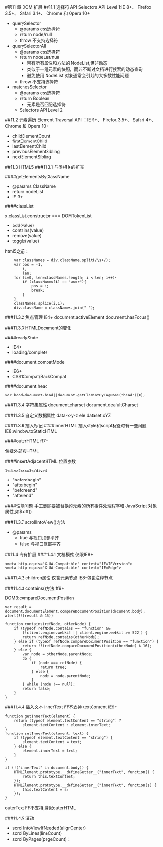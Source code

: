 #第11 章 DOM 扩展
##11.1 选择符 API
Selectors API Level 1:IE 8+、 Firefox 3.5+、 Safari 3.1+、 Chrome 和 Opera 10+

 - querySelector
	 - @params css选择符
	 - return node/null
	 - throw 不支持选择符
 - querySelectorAll
	- @params css选择符
 	- return nodeList/null
	 	- 带有所有属性和方法的 NodeList,但非动态
	 	- 类似于一组元素的快照，而非不断对文档进行搜索的动态查询
	 	- 避免使用 NodeList 对象通常会引起的大多数性能问题
 	- throw 不支持选择符
 - matchesSelector
 	-  @params css选择符
 	-  return Boolean
	 	-  元素是否匹配选择符
 	-  Selectors API Level 2

##11.2 元素遍历
Element Traversal API ：IE 9+、 Firefox 3.5+、 Safari 4+、 Chrome 和 Opera 10+

 - childElementCount
 - firstElementChild
 - lastElementChild
 - previousElementSibling
 - nextElementSibling

##11.3 HTML5
###11.3.1 与类相关的扩充

####getElementsByClassName

 - @params ClassName
 - return nodeList
 - IE 9+

####classList

x.classList.constructor === DOMTokenList

 - add(value)
 - contains(value)
 - remove(value)
 - toggle(value)

html5之前：

		var classNames = div.className.split(/\s+/);
		var pos = -1,
			i,
			len;
		for (i=0, len=classNames.length; i < len; i++){
			if (classNames[i] == "user"){
				pos = i;
				break;
			}
		}
		classNames.splice(i,1);
		div.className = classNames.join(" ");	

###11.3.2 焦点管理
IE4+
document.activeElement
document.hasFocus()

###11.3.3 HTMLDocument的变化

####readyState

 - IE4+
 - loading/complete

####document.compatMode

 - IE6+
 - CSS1Compat/BackCompat

####document.head 

	var head=document.head||document.getElementByTagName("head")[0];

###11.3.4 字符集属性
document.charset
document.deafultCharset
 
###11.3.5 自定义数据属性
data-x-y-z
ele.dataset.xYZ

###11.3.6 插入标记
####innerHTML
插入style和script标签时有一些问题
IE8:window.toStaticHTML

####outerHTML 
ff7+

包括外部的HTML

####insertAdjacentHTML
位置参数

	1<div>2xxxx3</div>4

 - "beforebegin"
 - "afterbegin"
 - "beforeend"
 - "afterend"

####性能问题
手工删除要被替换的元素的所有事件处理程序和 JavaScript 对象属性,如$.off()

###11.3.7 scrollIntoView()方法

 - @params
	 - true 与视口顶部平齐
	 - false 与视口底部平齐

##11.4 专有扩展
###11.4.1 文档模式
仅限IE8+

	<meta http-equiv="X-UA-Compatible" content="IE=IEVersion">
	<meta http-equiv="X-UA-Compatible" content="IE=Edge">
	
###11.4.2 children属性
仅含元素节点
IE8-包含注释节点

###11.4.3 contains()方法
ff9+

DOM3:compareDocumentPosition

	var result = document.documentElement.compareDocumentPosition(document.body);
	alert(!!(result & 16))

	function contains(refNode, otherNode) {
	    if (typeof refNode.contains == "function" &&
	        (!client.engine.webkit || client.engine.webkit >= 522)) {
	        return refNode.contains(otherNode);
	    } else if (typeof refNode.compareDocumentPosition == "function") {
	        return !!(refNode.compareDocumentPosition(otherNode) & 16);
	    } else {
	        var node = otherNode.parentNode;
	        do {
	            if (node === refNode) {
	                return true;
	            } else {
	                node = node.parentNode;
	            }
	        } while (node !== null);
	        return false;
	    }
	}

###11.4.4 插入文本
innerText FF不支持
textContent IE9+

	function getInnerText(element) {
	    return (typeof element.textContent == "string") ?
	        element.textContent : element.innerText;
	}
	function setInnerText(element, text) {
	    if (typeof element.textContent == "string") {
	        element.textContent = text;
	    } else {
	        element.innerText = text;
	    }
	}

	if (!("innerText" in document.body)) {
		HTMLElement.prototype.__defineGetter__("innerText", function() {
			return this.textContent;
		});
		HTMLElement.prototype.__defineSetter__("innerText", function(s) {
			this.textContent = s;
		});
	}

outerText  FF不支持,类似outerHTML

###11.4.5 滚动

 - scrollIntoViewIfNeeded(alignCenter)
 - scrollByLines(lineCount)
 - scrollByPages(pageCount)：